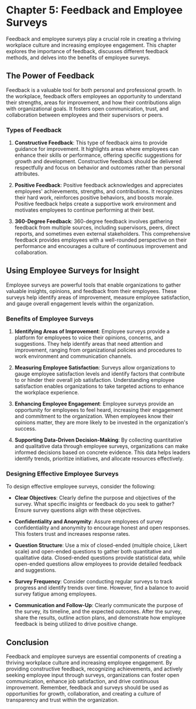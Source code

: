 Chapter 5: Feedback and Employee Surveys
========================================

Feedback and employee surveys play a crucial role in creating a thriving workplace culture and increasing employee engagement. This chapter explores the importance of feedback, discusses different feedback methods, and delves into the benefits of employee surveys.

The Power of Feedback
---------------------

Feedback is a valuable tool for both personal and professional growth. In the workplace, feedback offers employees an opportunity to understand their strengths, areas for improvement, and how their contributions align with organizational goals. It fosters open communication, trust, and collaboration between employees and their supervisors or peers.

### Types of Feedback

1. **Constructive Feedback**: This type of feedback aims to provide guidance for improvement. It highlights areas where employees can enhance their skills or performance, offering specific suggestions for growth and development. Constructive feedback should be delivered respectfully and focus on behavior and outcomes rather than personal attributes.

2. **Positive Feedback**: Positive feedback acknowledges and appreciates employees' achievements, strengths, and contributions. It recognizes their hard work, reinforces positive behaviors, and boosts morale. Positive feedback helps create a supportive work environment and motivates employees to continue performing at their best.

3. **360-Degree Feedback**: 360-degree feedback involves gathering feedback from multiple sources, including supervisors, peers, direct reports, and sometimes even external stakeholders. This comprehensive feedback provides employees with a well-rounded perspective on their performance and encourages a culture of continuous improvement and collaboration.

Using Employee Surveys for Insight
----------------------------------

Employee surveys are powerful tools that enable organizations to gather valuable insights, opinions, and feedback from their employees. These surveys help identify areas of improvement, measure employee satisfaction, and gauge overall engagement levels within the organization.

### Benefits of Employee Surveys

1. **Identifying Areas of Improvement**: Employee surveys provide a platform for employees to voice their opinions, concerns, and suggestions. They help identify areas that need attention and improvement, ranging from organizational policies and procedures to work environment and communication channels.

2. **Measuring Employee Satisfaction**: Surveys allow organizations to gauge employee satisfaction levels and identify factors that contribute to or hinder their overall job satisfaction. Understanding employee satisfaction enables organizations to take targeted actions to enhance the workplace experience.

3. **Enhancing Employee Engagement**: Employee surveys provide an opportunity for employees to feel heard, increasing their engagement and commitment to the organization. When employees know their opinions matter, they are more likely to be invested in the organization's success.

4. **Supporting Data-Driven Decision-Making**: By collecting quantitative and qualitative data through employee surveys, organizations can make informed decisions based on concrete evidence. This data helps leaders identify trends, prioritize initiatives, and allocate resources effectively.

### Designing Effective Employee Surveys

To design effective employee surveys, consider the following:

* **Clear Objectives**: Clearly define the purpose and objectives of the survey. What specific insights or feedback do you seek to gather? Ensure survey questions align with these objectives.

* **Confidentiality and Anonymity**: Assure employees of survey confidentiality and anonymity to encourage honest and open responses. This fosters trust and increases response rates.

* **Question Structure**: Use a mix of closed-ended (multiple choice, Likert scale) and open-ended questions to gather both quantitative and qualitative data. Closed-ended questions provide statistical data, while open-ended questions allow employees to provide detailed feedback and suggestions.

* **Survey Frequency**: Consider conducting regular surveys to track progress and identify trends over time. However, find a balance to avoid survey fatigue among employees.

* **Communication and Follow-Up**: Clearly communicate the purpose of the survey, its timeline, and the expected outcomes. After the survey, share the results, outline action plans, and demonstrate how employee feedback is being utilized to drive positive change.

Conclusion
----------

Feedback and employee surveys are essential components of creating a thriving workplace culture and increasing employee engagement. By providing constructive feedback, recognizing achievements, and actively seeking employee input through surveys, organizations can foster open communication, enhance job satisfaction, and drive continuous improvement. Remember, feedback and surveys should be used as opportunities for growth, collaboration, and creating a culture of transparency and trust within the organization.
